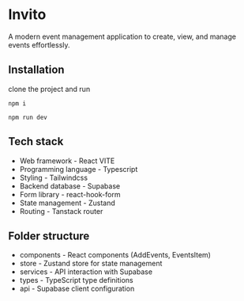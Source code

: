 # Invito

A modern event management application to create, view, and manage events effortlessly.

## Installation

clone the project and run

```
npm i
```

```
npm run dev
```

## Tech stack

- Web framework - React VITE
- Programming language - Typescript
- Styling - Tailwindcss
- Backend database - Supabase
- Form library - react-hook-form
- State management - Zustand
- Routing - Tanstack router

## Folder structure

- components - React components (AddEvents, EventsItem)
- store - Zustand store for state management
- services - API interaction with Supabase
- types - TypeScript type definitions
- api - Supabase client configuration
